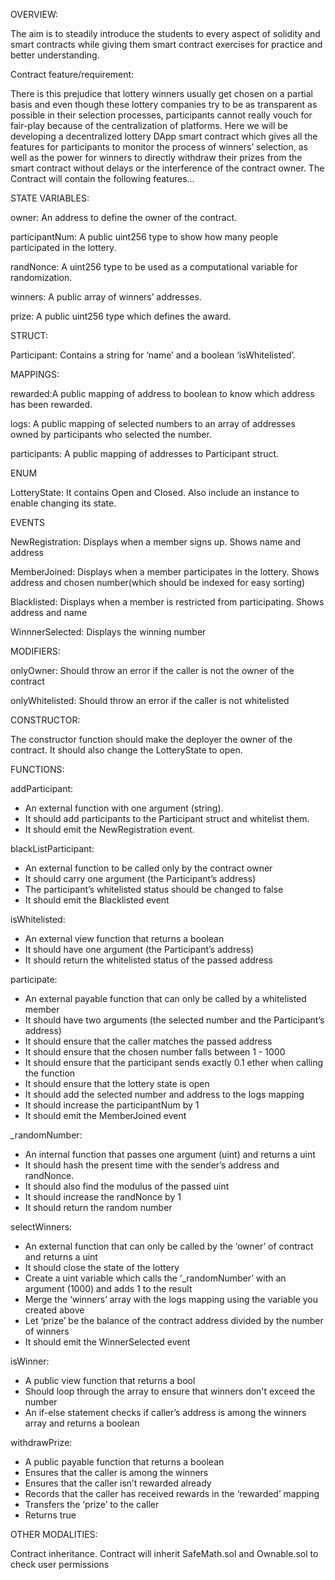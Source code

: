 OVERVIEW:

The aim is to steadily introduce the students to every aspect of solidity and smart contracts while giving them smart contract exercises for practice and better understanding.

Contract feature/requirement:

There is this prejudice that lottery winners usually get chosen on a partial basis and even though these lottery companies try to be as transparent as possible in their selection processes, participants cannot really vouch for fair-play because of the centralization of platforms. Here we will be developing a decentralized lottery DApp smart contract which gives all the features for participants to monitor the process of winners’ selection, as well as the power for winners to directly withdraw their prizes from the smart contract without delays or the interference of the contract owner. The Contract will contain the following features...



STATE VARIABLES:

owner: An address to define the owner of the contract.

participantNum: A public uint256 type to show how many people participated in the lottery.

randNonce: A uint256 type to be used as a computational variable for randomization.

winners: A public array of winners’ addresses.

prize: A public uint256 type which defines the award.



STRUCT:

Participant: Contains a string for ‘name’ and a boolean ‘isWhitelisted’.


MAPPINGS:

rewarded:A public mapping of address to boolean to know which address has been rewarded.

logs: A public mapping of selected numbers to an array of addresses owned by participants who selected the number.

participants: A public mapping of addresses to Participant struct.



ENUM

LotteryState: It contains Open and Closed. Also include an instance to enable changing its state.



EVENTS

NewRegistration: Displays when a member signs up. Shows name and address 

MemberJoined: Displays when a member participates in the lottery. Shows address and chosen number(which should be indexed for easy sorting)

Blacklisted: Displays when a member is restricted from participating. Shows address and name

WinnnerSelected: Displays the winning number



MODIFIERS:

onlyOwner: Should throw an error if the caller is not the owner of the contract

onlyWhitelisted: Should throw an error if the caller is not whitelisted



CONSTRUCTOR:

The constructor function should make the deployer the owner of the contract. It should also change the LotteryState to open.



FUNCTIONS:

addParticipant: 
- An external function with one argument (string).
- It should add participants to the Participant struct and whitelist them.
- It should emit the NewRegistration event.

blackListParticipant:
- An external function to be called only by the contract owner
- It should carry one argument (the Participant’s address)
- The participant’s whitelisted status should be changed to false
- It should emit the Blacklisted event

isWhitelisted:
- An external view function that returns a boolean
- It should have one argument (the Participant’s address)
- It should return the whitelisted status of the passed address

participate:
- An external payable function that can only be called by a whitelisted member
- It should have two arguments (the selected number and the Participant’s address)
- It should ensure that the caller matches the passed address
- It should ensure that the chosen number falls between 1 - 1000
- It should ensure that the participant sends exactly 0.1 ether when calling the function
- It should ensure that the lottery state is open
- It should add the selected number and address to the logs mapping
- It should increase the participantNum by 1
- It should emit the MemberJoined event

_randomNumber:
- An internal function that passes one argument (uint) and returns a uint
- It should hash the present time with the sender’s address and randNonce.
- It should also find the modulus of the passed uint
- It should increase the randNonce by 1
- It should return the random number

selectWinners:
- An external function that can only be called by the ‘owner’ of contract and returns a uint
- It should close the state of the lottery
- Create a uint variable which calls the ‘_randomNumber’ with an argument (1000) and adds 1 to the result
- Merge the ‘winners’ array with the logs mapping using the variable you created above
- Let ‘prize’ be the balance of the contract address divided by the number of winners
- It should emit the WinnerSelected event

isWinner:
- A public view function that returns a bool
- Should loop through the array to ensure that winners don't exceed the number
- An if-else statement checks if caller’s address is among the winners array and returns a boolean

withdrawPrize:
- A public payable function that returns a boolean
- Ensures that the caller is among the winners
- Ensures that the caller isn’t rewarded already
- Records that the caller has received rewards in the ‘rewarded’ mapping
- Transfers the ‘prize’ to the caller
- Returns true



OTHER MODALITIES:

Contract inheritance.
Contract will inherit SafeMath.sol and Ownable.sol to check user permissions
